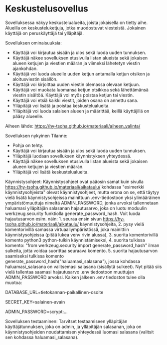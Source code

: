 # Keskustelusovellus

Sovelluksessa näkyy keskustelualueita, joista jokaisella on tietty aihe. Alueilla on keskusteluketjuja, jotka muodostuvat viesteistä. Jokainen käyttäjä on peruskäyttäjä tai ylläpitäjä.

Sovelluksen ominaisuuksia:

* Käyttäjä voi kirjautua sisään ja ulos sekä luoda uuden tunnuksen.
* Käyttäjä näkee sovelluksen etusivulla listan alueista sekä jokaisen alueen ketjujen ja viestien määrän ja viimeksi lähetetyn viestin ajankohdan.
* Käyttäjä voi luoda alueelle uuden ketjun antamalla ketjun otsikon ja aloitusviestin sisällön.
* Käyttäjä voi kirjoittaa uuden viestin olemassa olevaan ketjuun.
* Käyttäjä voi muokata luomansa ketjun otsikkoa sekä lähettämänsä viestin sisältöä. Käyttäjä voi myös poistaa ketjun tai viestin.
* Käyttäjä voi etsiä kaikki viestit, joiden osana on annettu sana.
* Ylläpitäjä voi lisätä ja poistaa keskustelualueita.
* Ylläpitäjä voi luoda salaisen alueen ja määrittää, keillä käyttäjillä on pääsy alueelle.

Aiheen lähde:
https://hy-tsoha.github.io/materiaali/aiheen_valinta/

Sovelluksen nykyinen Tilanne:
* Pohja on tehty.
* Käyttäjä voi kirjautua sisään ja ulos sekä luoda uuden tunnuksen.
* Ylläpitäjä luodaan sovelluksen käynnistyksen yhteydessä.
* Käyttäjä näkee sovelluksen etusivulla listan alueista sekä jokaisen alueen ketjujen ja viestien määrän.
* Ylläpitäjä voi lisätä keskustelualueita.

Käynnistysohjeet:
Käynnistysohjeet ovat pääosin samat kuin sivulla https://hy-tsoha.github.io/materiaali/aikataulu/ kohdassa "esimerkki käynnistysohjeista" olevat käynnistysohjeet, mutta erona on se, että täytyy vielä lisätä käynnistysohjeissa mainittuun .env-tiedostoon yksi ylimääräinen ympäristömuuttuja nimeltä ADMIN_PASSWORD, jonka arvoksi tallennetaan haluamasi ylläpitäjän salasanan hajautusarvo, joka on luotu moduulin werkzeug.security funktiolla generate_password_hash. Voit luoda hajautusarvon esim. näin: 1. seuraa ensin sivun https://hy-tsoha.github.io/materiaali/aikataulu/ käynnistysohjeita, 2. pysy vielä komentorivillä samassa virtuaaliympäristössä, joka mainittiin käynnistysohjeissa (pitää lukea venv rivin alussa), 3. suorita komentorivillä komento python3 python-tulkin käynnistämiseksi, 4. suorita tulkissa komento: "from werkzeug.security import generate_password_hash" ilman sulkeita, jotta voidaa suorittaa seuraava komento. 5. suorita hajautusarvon saamiseksi tulkissa komento generate_password_hash("haluamasi_salasana"), jossa kohdassa haluamasi_salasana on valitsemasi salasana (sisällytä sulkeet). Nyt pitää siis vielä tallentaa saamasi hajautusarvo .env tiedostoon muuttujan ADMIN_PASSWORD arvoksi. Kaiken jälkeen .env tiedoston tulee olla muotoa:

DATABASE_URL=tietokannan-paikallinen-osoite

SECRET_KEY=salainen-avain

ADMIN_PASSWORD=scrypt:...

Sovelluksen testaaminen:
Tarvitset testaamiseen ylläpitäjän käyttäjätunnuksen, joka on admin, ja ylläpitäjän salasanan, joka on käynnistysohjeiden noudattamisen yhteydessä luomasi salasana (valitsit sen kohdassa haluamasi_salasana).